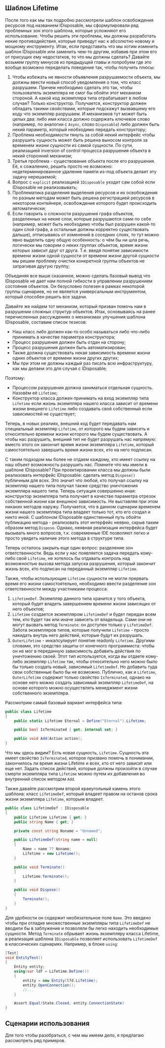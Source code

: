## Шаблон Lifetime

После того как мы так подробно рассмотрели шаблон освобождения ресурсов под названием IDisposable, мы сформулировали ряд проблемных зон этого шаблона, которые усложняют его использование. Чтобы решить эти проблемы, мы должны разработать некие противодействия, которые приведут нас к абсолютно новому и мощному инструменту. Итак, если представить что мы хотим изменить шаблон IDisposable или заменить чем-то другим, избавив при этом его от присущих ему недостатков, то что мы должны сделать? Давайте возьмем группу минусов из предыдущей главы и попробуем где это вообще возможно переделать поведение так, чтобы получить плюсы:

  1. Чтобы избежать не явности объявления разрушаемости объекта, мы должны ввести новый способ уведомления о том, что класс разрушаем. Причем необходимо сделать это так, чтобы пользователь экземпляра не смог бы обойти этот механизм стороной. А какой код экземпляра типа отрабатывает в любом случае? Только конструктор. Получается, конструктор должен обладать такими свойствами, которые подскажут вызвавшему его коду что экземпляр разрушаем. И механизмов тут может быть целых два: либо имя класса должно содержать ключевое слово (например, по аналогии с `Async`, слово `Disposable`) либо должен быть некий параметр, который необходимо передать конструктору;
  2. Проблема необходимости тянуть за собой некий интерфейс чтобы разрушить сущность может быть решена выносом контроля за временем жизни сущности из самой сущности. По сути, реализацией inversion of control процесса разрушения объекта в некий сторонний механизм;
  3. Третья проблема - существование объекта после его разрушения. Её, к сожалению, решить просто не возможно: недетерминированное удаление памяти из-под объекта делает эту задачу нерешаемой;
  4. Вопрос с `explicit` реализацией `IDisposable` уходит сам собой если IDisposable не реализовывать;
  5. Проблематика разделения выделения ресурсов и их освобождения по разным методам может быть решена регистрацией ресурсов в некотором контейнере, освобождение которого будет происходить автоматически;
  6. Если говорить о сложности разрушения графа объектов, разделенных на некие слои, которые разрушаются сами по себе (например, может быть необходимо чтобы был разрушен какой-то один слой графа, а остальные должны корректно существовать дальше), отписываясь от изменений в соседних слоях, то тут можно явно выделить одну общую особенность: о чём бы ни шла речь, логически мы говорим о неких группах объектов, время жизни которых зависит друг от друга. Т.е. введя понятие зависимости времени жизни одной сущности от времени жизни другой сущности мы решим проблему очистки конкретной группы объектов не затрагивая другую группу;

Объединяя все выше сказанное, можно сделать базовый вывод что IDisposable не дает нам полной гибкости в управлении разрушением состояния объектов. Он безусловно полезен в рамках некоторой группы сценариев, но не является универсальным инструментом, который способен решить все задачи.

Давайте же найдем тот механизм, который призван помочь нам в разрушении сложных структур объектов. Итак, основываясь на ранее перечисленных рассуждениях о механизмах улучшения шаблона IDisposable, составим список тезисов:

  - Наш класс либо должен как-то особо называться либо что-либо принимать в качестве параметра конструктора;
  - Процесс разрушения должен быть отдан на сторону;
  - Процесс разрушения должен быть автоматизирован;
  - Также должна существовать некая зависимость времени жизни одних объектов от времени жизни других других;
  - Мы при этом не должны каждый раз писать всю инфраструктуру, как мы делаем это для случая с IDisposable;

Поэтому:

  - Процессом разрушения должна заниматься отдельная сущность. Назовём её `Lifetime`;
  - Конструктор класса должен принимать на вход экземпляр типа `Lifetime` если жизнь экземпляра нашего класса зависит от времени жизни внешнего `Lifetime` либо создавать свой собственный если зависимостей не существует;

Теперь, в новых реалиях, внешний код будет передавать нам специальный экземпляр `Lifetime`, от которого мы будем зависеть и относительно времени жизни которого мы будем существовать. А чтобы нас разрушить, внешний тип не будет разрушать нас напрямую: вместо этого он закончит время жизни экземпляра `Lifetime`, который самостоятельно завершить время жизни всех, кто на него подписан.

С таким подходом мы более не отдаем каждому, кто имеет ссылку на наш объект возможность разрушить нас. Помните что мы имели в шаблоне IDisposable? При проектировании класса мы должны были реализовать интерфейс IDisposable: сделать метод `Dispose()` публичным для всех. Это значит что любой, кто получал ссылку на экземпляр нашего типа получал также средство уничтожения экземпляра нашего типа. Теперь ситуация совершенно иная: конструктор экземпляра типа получает в качестве параметра отрезок собственной жизни как внешнюю зависимость. Не выставляя при этом никаких методов наружу. Получается, что в данном сценарии временем жизни нашего экземпляра типа владеет только тот, кто его создал и никто иной. С шаблоном IDisposable единственный путь обойти публикацию метода - реализовать этот интерфейс неявно, скрыв таким образом метод `Dispose`. Однако, неявная реализация интерфейса будет вызывать много вопросов, т.к. современные IDE позволяют легко и просто увидеть наличие этого метода в структуре типа.

Теперь осталось закрыть еще один вопрос: разделение зон ответственности. Ведь если у нас появляется задача передать кому-либо свой `Lifetime`, не хотелось бы отдавать контроль над возможностью вызова метода запуска разрушения, который закончит жизнь всех, кто подписан на переданный экземпляр `Lifetime`.

Также, чтобы использующие `Lifetime` сущности не могли прервать время его жизни самостоятельно, необходимо ввести разделение зон ответственности между участниками процесса:

  1. `LifetimeDef`. Экземпляр данного типа хранится у того объекта, который будет владеть завершением времени жизни зависящих от него объектов;
  2. `Lifetime` создается экземпляром `LifetimeDef` и будет передан всем тем, кто будет так или иначе зависеть от владельца. Сами они не могут вызвать метод `Terminate`: он доступен только у `LifetimeDef`. Забота экземпляров типов, которые получили `Lifetime` - просто накидать внутрь него действий, которые будут их разрушать.
  3. `OuterLifetime` - инкапсулирует понятие readonly `Lifetime`. Другими словами, это средство защиты от конечного программиста: чтобы он не мог в переданную зависимость добавить действия по уничтожению своей. Этот тип используется, когда вы отдаете кому-либо экземпляр `Lifetime` так, чтобы относительно него можно было бы только создать новый, зависимый `LifetimeDef`. Но добавить туда свои собственные было бы не возможно. Публично, как и `Lifetime`, `OuterLifetime` содержит только свойство `IsTerminated`, однако на основе него можно создать зависимый экземпляр `LifetimeDef`, на основе которого можно осуществлять менеджмент жизни собственного экземпляра.

Рассмотрим самый базовый вариант интерфейса типа:

```csharp
public class Lifetime
{
    public static Lifetime Eternal = Define("Eternal").Lifetime;

    public bool IsTerminated { get; internal set; }

    public void Add(Action action);
}
```

Что мы здесь видим? Есть новая сущность, `Lifetime`. Сущность эта имеет свойство `IsTerminated`, которое призвано помочь в понимании, закончилось ли время жизни Lifetime и всех, кто от него зависит или еще нет. Задать список действий, которые должны произойти в случае смерти экземпляра типа `Lifetime` можно путем их добавления во внутренний список методом `Add`.

Также давайте рассмотрим второй краеугольный камень этого шаблона: класс `LifetimeDef`, который владеет правом на останов срока жизни экземпляра `Lifetime`, которым владеет.

```csharp
public class LifetimeDef : IDisposable
{
    public Lifetime Lifetime { get; }
    public string Name { get; }

    private const string Noname = "Unnamed";

    public LifetimeDef(string name = null)
    {
        Name = name ?? Noname;
        Lifetime = new Lifetime();
    }

    public void Terminate()
    {
        Lifetime.Terminate();
    }

    public void Dispose()
    {
        Terminate();
    }
}
```

Для удобности он содержит необязательное поле `Name`. Это введено чтобы при отладке множественные экземпляры типа `LifetimeDef` не вводили бы в заблужение и позволяли бы легко находить необходимые сущности. Метод `Terminate` обрывает жизнь экземпляру класса Lifetime, а реализация шаблона `IDisposable` позволяет использовать `LifetimeDef` в классических сценариях. Например, в блоке `using`:

```csharp
[Test]
void EntityTest()
{
    Entity entity;
    using(var ldf = Lifetime.Define())
    {
        entity = new Entity(lfd.Lifetime);
        entity.OpenConnection();
        //...
    }

    Assert.Equal(State.Closed, entity.ConnectionState)
}
```

## Сценарии использования

Для того чтобы разобраться, с чем мы имеем дело, я предлагаю рассмотреть ряд примеров. 